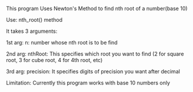 This program Uses Newton's Method to find nth root of a number(base 10)

Use: nth_root() method

It takes 3 arguments:

1st arg: n: number whose nth root is to be find

2nd arg: nthRoot: This specifies which root you want to find (2 for square root, 3 for cube root, 4 for 4th root, etc)

3rd arg: precision: It specifies digits of precision you want after decimal

Limitation: Currently this program works with base 10 numbers only
